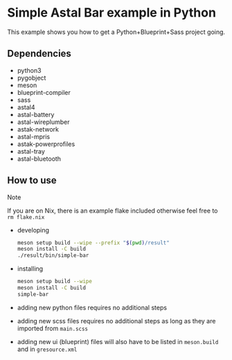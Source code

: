 # Simple Astal Bar example in Python

This example shows you how to get a Python+Blueprint+Sass project going.

## Dependencies

- python3
- pygobject
- meson
- blueprint-compiler
- sass
- astal4
- astal-battery
- astal-wireplumber
- astak-network
- astal-mpris
- astak-powerprofiles
- astal-tray
- astal-bluetooth

## How to use

> [!NOTE]
> If you are on Nix, there is an example flake included
> otherwise feel free to `rm flake.nix`

- developing

  ```sh
  meson setup build --wipe --prefix "$(pwd)/result"
  meson install -C build
  ./result/bin/simple-bar
  ```

- installing

  ```sh
  meson setup build --wipe
  meson install -C build
  simple-bar
  ```

- adding new python files requires no additional steps
- adding new scss files requires no additional steps as long as they are imported from `main.scss`
- adding new ui (blueprint) files will also have to be listed in `meson.build` and in `gresource.xml`
